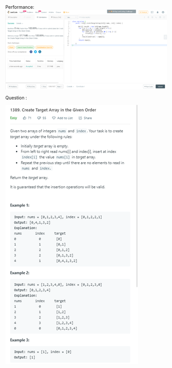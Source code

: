 
<div>
Performance:

<img src="screenshot.png"/>

<p>Question :</p>
<img src="question.png"/>
</div>
